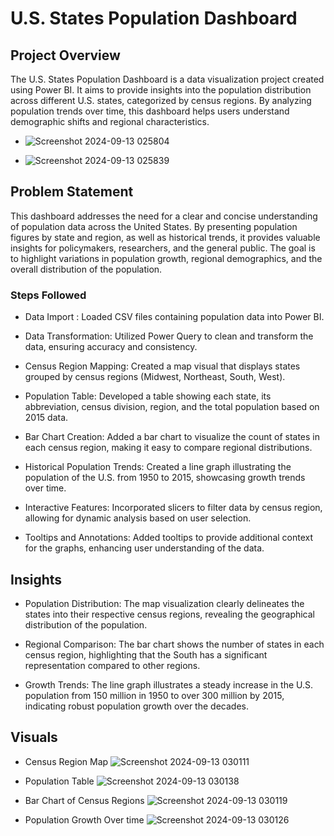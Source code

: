 # U.S. States Population Dashboard



## Project Overview

The U.S. States Population Dashboard is a data visualization project created using Power BI. It aims to provide insights into the population distribution across different U.S. states, categorized by census regions. By analyzing population trends over time, this dashboard helps users understand demographic shifts and regional characteristics.

- ![Screenshot 2024-09-13 025804](https://github.com/user-attachments/assets/326a6cbb-32d6-42d5-bed0-49db3fb76d61)


- ![Screenshot 2024-09-13 025839](https://github.com/user-attachments/assets/b0f60937-ceec-4708-8004-bea8dbf8c80e)




## Problem Statement

This dashboard addresses the need for a clear and concise understanding of population data across the United States. By presenting population figures by state and region, as well as historical trends, it provides valuable insights for policymakers, researchers, and the general public. The goal is to highlight variations in population growth, regional demographics, and the overall distribution of the population.

### Steps Followed
- Data Import : Loaded CSV files containing population data into Power BI.

- Data Transformation: Utilized Power Query to clean and transform the data, ensuring accuracy and consistency.

- Census Region Mapping: Created a map visual that displays states grouped by census regions (Midwest, Northeast, South, West).

- Population Table: Developed a table showing each state, its abbreviation, census division, region, and the total population based on 2015 data.

- Bar Chart Creation: Added a bar chart to visualize the count of states in each census region, making it easy to compare regional distributions. 

- Historical Population Trends: Created a line graph illustrating the population of the U.S. from 1950 to 2015, showcasing growth trends over time.

- Interactive Features: Incorporated slicers to filter data by census region, allowing for dynamic analysis based on user selection.

- Tooltips and Annotations: Added tooltips to provide additional context for the graphs, enhancing user understanding of the data.

## Insights

* Population Distribution: The map visualization clearly delineates the states into their respective census regions, revealing the geographical distribution of the population.

- Regional Comparison: The bar chart shows the number of states in each census region, highlighting that the South has a significant representation compared to other regions.

- Growth Trends: The line graph illustrates a steady increase in the U.S. population from 150 million in 1950 to over 300 million by 2015, indicating robust population growth over the decades.

## Visuals

* Census Region Map
![Screenshot 2024-09-13 030111](https://github.com/user-attachments/assets/1790a54e-17bb-47fc-9906-e06eb4046dc9)

-  Population Table
![Screenshot 2024-09-13 030138](https://github.com/user-attachments/assets/61f549a4-06a3-45cc-8648-b5ade90a2f94)

- Bar Chart of Census Regions
![Screenshot 2024-09-13 030119](https://github.com/user-attachments/assets/9405f894-68e6-4178-aa5b-68efae0569b8)

- Population Growth Over time
![Screenshot 2024-09-13 030126](https://github.com/user-attachments/assets/0f76d761-8320-4e1a-8f03-4c318ba42811)



